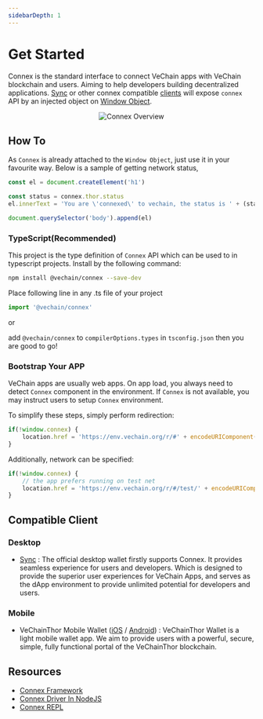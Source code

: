 ```yaml
---
sidebarDepth: 1
---
```

# Get Started

Connex is the standard interface to connect VeChain apps with VeChain blockchain and users. Aiming to help developers building decentralized applications.
[Sync](https://env.vechain.org/#sync) or other connex compatible [clients](https://env.vechain.org/) will expose `connex` API by an injected object on [Window Object](https://developer.mozilla.org/en-US/docs/Glossary/Global_object).
<p align="center">
<img src="~@public/images/connex/connex.jpg" alt="Connex Overview">
</p>

## How To

As `Connex` is already attached to the `Window Object`, just use it in your favourite way. Below is a sample of getting network status,

``` javascript
const el = document.createElement('h1')

const status = connex.thor.status
el.innerText = 'You are \'connexed\' to vechain, the status is ' + (status.progress === 1 ? 'synced': 'syncing')

document.querySelector('body').append(el)
```

### TypeScript(Recommended)

This project is the type definition of `Connex` API which can be used to in typescript projects. Install by the following command:

``` bash
npm install @vechain/connex --save-dev
```

Place following line in any .ts file of your project
```typescript
import '@vechain/connex'
```
or

add `@vechain/connex` to `compilerOptions.types`  in `tsconfig.json` then you are good to go!

### Bootstrap Your APP

VeChain apps are usually web apps. On app load, you always need to detect `Connex` component in the environment. If `Connex` is not available, you may instruct users to setup `Connex` environment.

To simplify these steps, simply perform redirection:

```javascript
if(!window.connex) {
    location.href = 'https://env.vechain.org/r/#' + encodeURIComponent(location.href)
}
```

Additionally, network can be specified:

```javascript
if(!window.connex) {
    // the app prefers running on test net
    location.href = 'https://env.vechain.org/r/#/test/' + encodeURIComponent(location.href)
}
```

## Compatible Client

### Desktop

- [Sync](https://github.com/vechain/thor-sync.electron) : The official desktop wallet firstly supports Connex. It provides seamless experience for users and developers. Which is designed to provide the superior user experiences for VeChain Apps, and serves as the dApp environment to provide unlimited potential for developers and users.

### Mobile
- VeChainThor Mobile Wallet ([iOS](https://apps.apple.com/us/app/id1397679485)
/ [Android](https://cdn.vechain.com/vechainthorwallet/client/VeChainThorWallet.apk)) : VeChainThor Wallet is a light mobile wallet app. We aim to provide users with a powerful, secure, simple, fully functional portal of the VeChainThor blockchain.

## Resources

+ [Connex Framework](https://github.com/vechain/connex-framework)
+ [Connex Driver In NodeJS](https://github.com/vechain/connex.driver-nodejs)
+ [Connex REPL](https://github.com/vechain/connex-repl)
